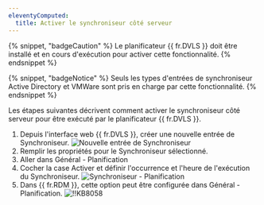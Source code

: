 ```yaml
---
eleventyComputed:
  title: Activer le synchroniseur côté serveur
---
```

{% snippet, "badgeCaution" %}
Le planificateur {{ fr.DVLS }} doit être installé et en cours d'exécution pour activer cette fonctionnalité.
{% endsnippet %}

{% snippet, "badgeNotice" %}
Seuls les types d'entrées de synchroniseur Active Directory et VMWare sont pris en charge par cette fonctionnalité.
{% endsnippet %}

Les étapes suivantes décrivent comment activer le synchroniseur côté serveur pour être exécuté par le planificateur {{ fr.DVLS }}.

1. Depuis l'interface web {{ fr.DVLS }}, créer une nouvelle entrée de Synchroniseur.
![Nouvelle entrée de Synchroniseur](https://cdnweb.devolutions.net/docs/docs_en_kb_KB8056.png)
1. Remplir les propriétés pour le Synchroniseur sélectionné.
1. Aller dans Général - Planification
1. Cocher la case Activer et définir l'occurrence et l'heure de l'exécution du Synchroniseur.
![Synchroniseur - Planification](https://cdnweb.devolutions.net/docs/docs_en_kb_KB8057.png)
1. Dans {{ fr.RDM }}, cette option peut être configurée dans Général - Planification.
![!!KB8058](https://cdnweb.devolutions.net/docs/docs_en_kb_KB8058.png)
